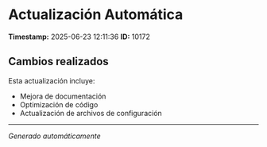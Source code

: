 # Actualización Automática

**Timestamp:** 2025-06-23 12:11:36
**ID:** 10172

## Cambios realizados

Esta actualización incluye:
- Mejora de documentación
- Optimización de código
- Actualización de archivos de configuración

---
*Generado automáticamente*
